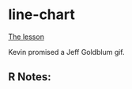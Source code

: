 line-chart
==========

[The lesson](http://shancarter.github.io/ucb-dataviz-fall-2013/classes/thinking-critically-with-data/lecture.html)

Kevin promised a Jeff Goldblum gif.

R Notes: 
--------